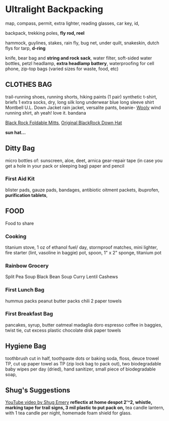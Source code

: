 # Ultralight Backpacking 

map, compass, permit, extra lighter, reading glasses, car key, id, 

backpack, trekking poles, **fly rod, reel**

hammock, guylines, stakes, rain fly, bug net, under quilt, snakeskin, dutch flys for tarp, **d-ring** 

knife, 
bear bag and **string and rock sack**, 
water filter, 
soft-sided water bottles, 
petzl headlamp, **extra headlamp battery**, 
waterproofing for cell phone, 
zip-top bags (varied sizes for waste, food, etc)


## CLOTHES BAG

trail-running shoes, 
running shorts,
hiking paints (1 pair)
synthetic t-shirt, 
briefs 1 extra
socks, dry, long
silk long underwear
blue long sleeve shirt
Montbell U.L. Down Jacket
rain jacket, versalite pants, 
beanie- [Wooly](https://www.blackrockgear.com/product-page/charcoal-wooly)
wind running shirt, ah yeah! love it.
bandana

[Black Rock Foldable Mitts](https://www.blackrockgear.com/product-page/foldback-mitts-in-silicone), 
[Original BlackRock Down Hat](https://www.blackrockgear.com/product-page/original-blackrock-hat-1)

**sun hat...**

## Ditty Bag

micro bottles of:
sunscreen, aloe, deet, arnica
gear-repair tape (in case you get a hole in your pack or sleeping bag)
paper and pencil

### First Aid Kit

blister pads, gauze pads, bandages, 
antibiotic oitment packets, ibuprofen, 
**purification tablets**,


## FOOD

Food to share

### Cooking

titanium stove, 1 oz of ethanol fuel/ day, stormproof matches, mini lighter, fire starter (lint, vasoline in baggie) pot, spoon, 1" x 2" sponge, titanium pot

### Rainbow Grocery

Split Pea Soup
Black Bean Soup
Curry Lentil
Cashews

### First Lunch Bag

hummus packs
peanut butter packs
chili
2 paper towels
  
### First Breakfast Bag

pancakes, syrup, butter
oatmeal
madaglia doro espresso coffee in baggies, twist tie, cut excess plastic
chocolate disk
paper towels


## Hygiene Bag

toothbrush cut in half, 
toothpaste dots or baking soda, 
floss,
deuce trowel
TP, cut up paper towel as TP (zip lock bag to pack out),
two biodegradable baby wipes per day (dried), 
hand sanitizer,
small piece of biodegradable soap, 


## Shug's Suggestions
[YouTube video by Shug Emery](https://youtu.be/jTG38sxvKTo)
**reflectix at home despot 2'^2,
whistle,
marking tape for trail signs,
3 mil plastic to put pack on,**
tea candle lantern, with 1 tea candle per night, homemade foam shield for glass.










